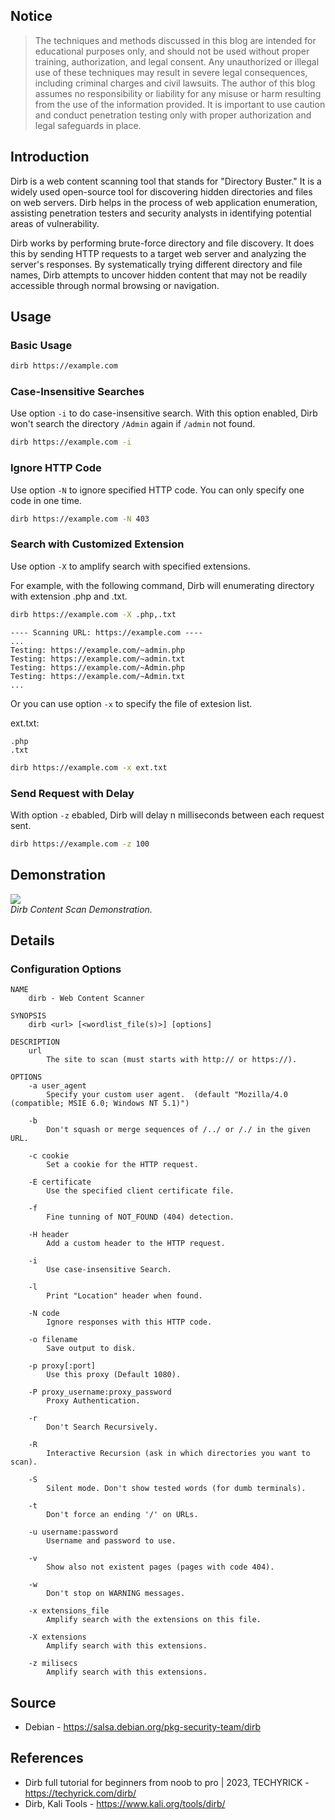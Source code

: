 ## Notice

> The techniques and methods discussed in this blog are intended for educational purposes only, and should not be used without proper training, authorization, and legal consent. Any unauthorized or illegal use of these techniques may result in severe legal consequences, including criminal charges and civil lawsuits. The author of this blog assumes no responsibility or liability for any misuse or harm resulting from the use of the information provided. It is important to use caution and conduct penetration testing only with proper authorization and legal safeguards in place.

## Introduction

Dirb is a web content scanning tool that stands for "Directory Buster." It is a widely used open-source tool for discovering hidden directories and files on web servers. Dirb helps in the process of web application enumeration, assisting penetration testers and security analysts in identifying potential areas of vulnerability.

Dirb works by performing brute-force directory and file discovery. It does this by sending HTTP requests to a target web server and analyzing the server's responses. By systematically trying different directory and file names, Dirb attempts to uncover hidden content that may not be readily accessible through normal browsing or navigation.

## Usage

### Basic Usage

```sh
dirb https://example.com
```

### Case-Insensitive Searches

Use option `-i` to do case-insensitive search. With this option enabled, Dirb won't search the directory `/Admin` again if `/admin` not found.

```sh
dirb https://example.com -i
```

### Ignore HTTP Code

Use option `-N` to ignore specified HTTP code. You can only specify one code in one time.

```sh
dirb https://example.com -N 403
```

### Search with Customized Extension

Use option `-X` to amplify search with specified extensions.

For example, with the following command, Dirb will enumerating directory with extension .php and .txt.

```sh
dirb https://example.com -X .php,.txt
```

```
---- Scanning URL: https://example.com ----
...
Testing: https://example.com/~admin.php
Testing: https://example.com/~admin.txt
Testing: https://example.com/~Admin.php
Testing: https://example.com/~Admin.txt
...
```

Or you can use option `-x` to specify the file of extesion list.

ext.txt:

```
.php
.txt
```

```sh
dirb https://example.com -x ext.txt
```

### Send Request with Delay

With option `-z` ebabled, Dirb will delay n milliseconds between each request sent.

```sh
dirb https://example.com -z 100
```

## Demonstration

<div class="public-article-image">
    <img src="https://i.imgur.com/C2rYy5z.gif" /><br />
    <i>Dirb Content Scan Demonstration.</i>
</div>

## Details

### Configuration Options

```
NAME
    dirb - Web Content Scanner

SYNOPSIS
    dirb <url> [<wordlist_file(s)>] [options]

DESCRIPTION
    url
        The site to scan (must starts with http:// or https://).

OPTIONS
    -a user_agent
        Specify your custom user agent.  (default "Mozilla/4.0 (compatible; MSIE 6.0; Windows NT 5.1)")

    -b
        Don't squash or merge sequences of /../ or /./ in the given URL.

    -c cookie
        Set a cookie for the HTTP request.

    -E certificate
        Use the specified client certificate file.

    -f
        Fine tunning of NOT_FOUND (404) detection.

    -H header
        Add a custom header to the HTTP request.

    -i
        Use case-insensitive Search.

    -l
        Print "Location" header when found.

    -N code
        Ignore responses with this HTTP code.

    -o filename
        Save output to disk.

    -p proxy[:port]
        Use this proxy (Default 1080).

    -P proxy_username:proxy_password
        Proxy Authentication.

    -r
        Don't Search Recursively.

    -R
        Interactive Recursion (ask in which directories you want to scan).

    -S
        Silent mode. Don't show tested words (for dumb terminals).

    -t
        Don't force an ending '/' on URLs.

    -u username:password
        Username and password to use.

    -v
        Show also not existent pages (pages with code 404).

    -w
        Don't stop on WARNING messages.

    -x extensions_file
        Amplify search with the extensions on this file.

    -X extensions
        Amplify search with this extensions.

    -z milisecs
        Amplify search with this extensions.
```

## Source

<ul class="public-article-references">
    <li>Debian - <a href="https://salsa.debian.org/pkg-security-team/dirb" target="_blank">https://salsa.debian.org/pkg-security-team/dirb</a></li>
</ul>

## References

<ul class="public-article-references">
    <li>Dirb full tutorial for beginners from noob to pro | 2023, TECHYRICK - <a href="https://techyrick.com/dirb/" target="_blank">https://techyrick.com/dirb/</a></li>
    <li>Dirb, Kali Tools - <a href="https://www.kali.org/tools/dirb/" target="_blank">https://www.kali.org/tools/dirb/</a></li>
</ul>
